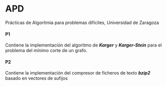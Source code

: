 # APD

Prácticas de Algoritmia para problemas difíciles, Universidad de Zaragoza


#### P1
Contiene la implementación del algoritmo de **_Karger_** y **_Karger-Stein_** para el problema del mínimo corte de un grafo.


#### P2
Contiene la implementación del compresor de ficheros de texto **_bzip2_** basado en vectores de sufijos
